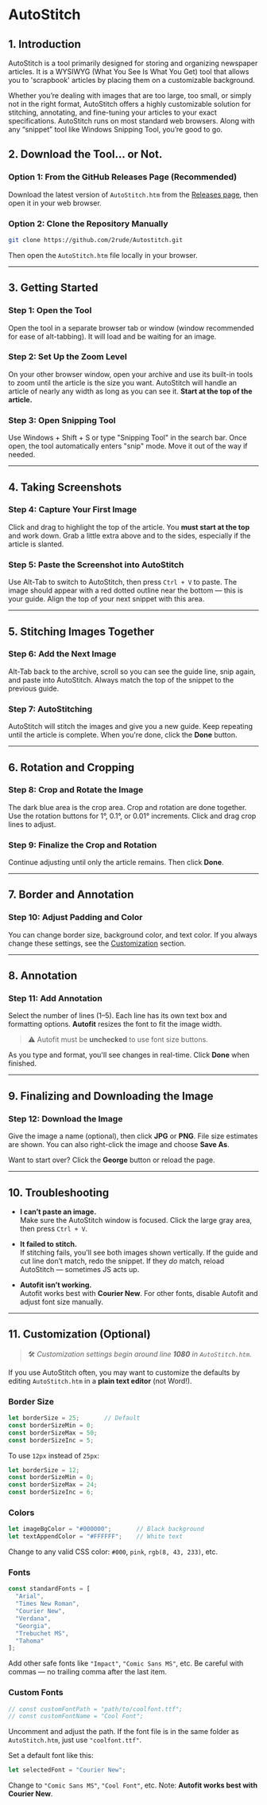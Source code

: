 
# AutoStitch

## 1. Introduction

AutoStitch is a tool primarily designed for storing and organizing newspaper articles. It is a WYSIWYG (What You See Is What You Get) tool that allows you to 'scrapbook' articles by placing them on a customizable background.

Whether you’re dealing with images that are too large, too small, or simply not in the right format, AutoStitch offers a highly customizable solution for stitching, annotating, and fine-tuning your articles to your exact specifications. AutoStitch runs on most standard web browsers. Along with any “snippet” tool like Windows Snipping Tool, you’re good to go.

## 2. Download the Tool… or Not.

### Option 1: From the GitHub Releases Page (Recommended)

Download the latest version of `AutoStitch.htm` from the [Releases page](https://github.com/GeneaCoder/Autostitch/releases), then open it in your web browser.

### Option 2: Clone the Repository Manually

```bash
git clone https://github.com/2rude/Autostitch.git
```

Then open the `AutoStitch.htm` file locally in your browser.

---

## 3. Getting Started

### Step 1: Open the Tool
Open the tool in a separate browser tab or window (window recommended for ease of alt-tabbing). It will load and be waiting for an image.

### Step 2: Set Up the Zoom Level
On your other browser window, open your archive and use its built-in tools to zoom until the article is the size you want. AutoStitch will handle an article of nearly any width as long as you can see it. **Start at the top of the article.**

### Step 3: Open Snipping Tool
Use Windows + Shift + S or type "Snipping Tool" in the search bar. Once open, the tool automatically enters "snip" mode. Move it out of the way if needed.

---

## 4. Taking Screenshots

### Step 4: Capture Your First Image
Click and drag to highlight the top of the article. You **must start at the top** and work down. Grab a little extra above and to the sides, especially if the article is slanted.

### Step 5: Paste the Screenshot into AutoStitch
Use Alt-Tab to switch to AutoStitch, then press `Ctrl + V` to paste. The image should appear with a red dotted outline near the bottom — this is your guide. Align the top of your next snippet with this area.

---

## 5. Stitching Images Together

### Step 6: Add the Next Image
Alt-Tab back to the archive, scroll so you can see the guide line, snip again, and paste into AutoStitch. Always match the top of the snippet to the previous guide.

### Step 7: AutoStitching
AutoStitch will stitch the images and give you a new guide. Keep repeating until the article is complete. When you're done, click the **Done** button.

---

## 6. Rotation and Cropping

### Step 8: Crop and Rotate the Image
The dark blue area is the crop area. Crop and rotation are done together. Use the rotation buttons for 1°, 0.1°, or 0.01° increments. Click and drag crop lines to adjust.

### Step 9: Finalize the Crop and Rotation
Continue adjusting until only the article remains. Then click **Done**.

---

## 7. Border and Annotation

### Step 10: Adjust Padding and Color
You can change border size, background color, and text color. If you always change these settings, see the [Customization](#11-customization-optional) section.

---

## 8. Annotation

### Step 11: Add Annotation
Select the number of lines (1–5). Each line has its own text box and formatting options. **Autofit** resizes the font to fit the image width.

> ⚠️ Autofit must be **unchecked** to use font size buttons.

As you type and format, you'll see changes in real-time. Click **Done** when finished.

---

## 9. Finalizing and Downloading the Image

### Step 12: Download the Image
Give the image a name (optional), then click **JPG** or **PNG**. File size estimates are shown. You can also right-click the image and choose **Save As**.

Want to start over? Click the **George** button or reload the page.

---

## 10. Troubleshooting

- **I can’t paste an image.**  
  Make sure the AutoStitch window is focused. Click the large gray area, then press `Ctrl + V`.

- **It failed to stitch.**  
  If stitching fails, you'll see both images shown vertically. If the guide and cut line don’t match, redo the snippet. If they *do* match, reload AutoStitch — sometimes JS acts up.

- **Autofit isn’t working.**  
  Autofit works best with **Courier New**. For other fonts, disable Autofit and adjust font size manually.

---

## 11. Customization (Optional)

> 🛠️ *Customization settings begin around line **1080** in `AutoStitch.htm`.*
> 
If you use AutoStitch often, you may want to customize the defaults by editing `AutoStitch.htm` in a **plain text editor** (not Word!).

### Border Size
```js
let borderSize = 25;       // Default
const borderSizeMin = 0;
const borderSizeMax = 50;
const borderSizeInc = 5;
```
To use `12px` instead of `25px`:
```js
let borderSize = 12;
const borderSizeMin = 0;
const borderSizeMax = 24;
const borderSizeInc = 6;
```

### Colors
```js
let imageBgColor = "#000000";       // Black background
let textAppendColor = "#FFFFFF";    // White text
```
Change to any valid CSS color: `#000`, `pink`, `rgb(8, 43, 233)`, etc.

### Fonts
```js
const standardFonts = [
  "Arial", 
  "Times New Roman", 
  "Courier New", 
  "Verdana", 
  "Georgia", 
  "Trebuchet MS", 
  "Tahoma"
];
```
Add other safe fonts like `"Impact"`, `"Comic Sans MS"`, etc. Be careful with commas — no trailing comma after the last item.

### Custom Fonts
```js
// const customFontPath = "path/to/coolfont.ttf";
// const customFontName = "Cool Font";
```
Uncomment and adjust the path. If the font file is in the same folder as `AutoStitch.htm`, just use `"coolfont.ttf"`.

Set a default font like this:
```js
let selectedFont = "Courier New";
```
Change to `"Comic Sans MS"`, `"Cool Font"`, etc. Note: **Autofit works best with Courier New**.
